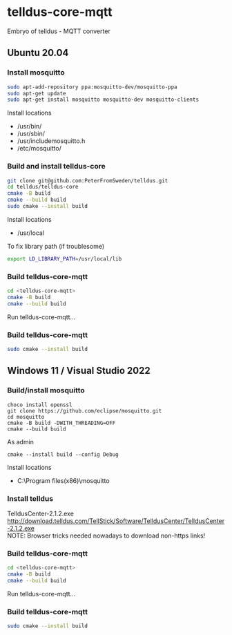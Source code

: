# telldus-core-mqtt
Embryo of telldus - MQTT converter

## Ubuntu 20.04
### Install mosquitto
```bash
sudo apt-add-repository ppa:mosquitto-dev/mosquitto-ppa
sudo apt-get update
sudo apt-get install mosquitto mosquitto-dev mosquitto-clients
```
Install locations  
+ /usr/bin/
+ /usr/sbin/
+ /usr/includemosquitto.h 
+ /etc/mosquitto/

### Build and install telldus-core
```bash
git clone git@github.com:PeterFromSweden/telldus.git
cd telldus/telldus-core
cmake -B build
cmake --build build
sudo cmake --install build

```
Install locations
+ /usr/local

To fix library path (if troublesome)
```bash
export LD_LIBRARY_PATH=/usr/local/lib
```

### Build telldus-core-mqtt
```bash
cd <telldus-core-mqtt>
cmake -B build
cmake --build build
```
Run telldus-core-mqtt...

### Build telldus-core-mqtt
```bash
sudo cmake --install build
```

## Windows 11 / Visual Studio 2022
### Build/install mosquitto
```batch
choco install openssl
git clone https://github.com/eclipse/mosquitto.git
cd mosquitto
cmake -B build -DWITH_THREADING=OFF
cmake --build build
```
As admin
```batch
cmake --install build --config Debug
```

Install locations  
+ C:\Program files(x86)\mosquitto

### Install telldus
TelldusCenter-2.1.2.exe 
http://download.telldus.com/TellStick/Software/TelldusCenter/TelldusCenter-2.1.2.exe  
NOTE: Browser tricks needed nowadays to download non-https links!


### Build telldus-core-mqtt
```bash
cd <telldus-core-mqtt>
cmake -B build
cmake --build build
```
Run telldus-core-mqtt...

### Build telldus-core-mqtt
```bash
sudo cmake --install build
```